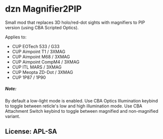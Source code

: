 # dzn Magnifier2PIP

Small mod that replaces 3D holo/red-dot sights with magnifiers to PIP version (using CBA Scripted Optics).

Applies to:
- CUP EOTech 533 / G33
- CUP Aimpoint T1 / 3XMAG
- CUP Aimpoint M68 / 3XMAG
- CUP Aimpoint CompM4 / 3XMAG
- CUP ITL MARS / 3XMAG
- CUP Meopta ZD-Dot / 3XMAG
- CUP 1P87 / 1P90

##### Note:
By default a low-light mode is enabled.
Use CBA Optics Illumination keybind to toggle between reticle's low and high illumination mode.
Use CBA Attachment Switch keybind to toggle between magnified and non-magnified variant.

## License: APL-SA

